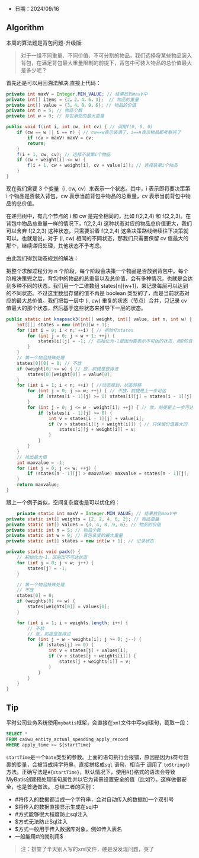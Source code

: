 - 日期：2024/09/16

## Algorithm

本周的算法题是背包问题-升级版:

> 对于一组不同重量、不同价值、不可分割的物品，我们选择将某些物品装入背包，在满足背包最大重量限制的前提下，背包中可装入物品的总价值最大是多少呢？

首先还是可以用回溯法解决,直接上代码：

```java
private int maxV = Integer.MIN_VALUE; // 结果放到maxV中
private int[] items = {2，2，4，6，3};  // 物品的重量
private int[] value = {3，4，8，9，6}; // 物品的价值
private int n = 5; // 物品个数
private int w = 9; // 背包承受的最大重量

public void f(int i, int cw, int cv) { // 调用f(0, 0, 0)
    if (cw == w || i == n) { // cw==w表示装满了，i==n表示物品都考察完了
        if (cv > maxV) maxV = cv;
        return;
    }
    f(i + 1, cw, cv); // 选择不装第i个物品
    if (cw + weight[i] <= w) {
        f(i + 1, cw + weight[i], cv + value[i]); // 选择装第i个物品
    }
}
```

现在我们需要 3 个变量（i, cw, cv）来表示一个状态。其中，i 表示即将要决策第 i 个物品是否装入背包，cw 表示当前背包中物品的总重量，cv
表示当前背包中物品的总价值。

在递归树中，有几个节点的 i 和 cw 是完全相同的，比如 f(2,2,4) 和 f(2,2,3)。在背包中物品总重量一样的情况下，f(2,2,4)
这种状态对应的物品总价值更大，我们可以舍弃 f(2,2,3) 这种状态，只需要沿着 f(2,2,4)
这条决策路线继续往下决策就可以。也就是说，对于 (i, cw) 相同的不同状态，那我们只需要保留 cv 值最大的那个，继续递归处理，其他状态不予考虑。

由此我们得到动态规划的解法：

把整个求解过程分为 n 个阶段，每个阶段会决策一个物品是否放到背包中。每个阶段决策完之后，背包中的物品的总重量以及总价值，会有多种情况，也就是会达到多种不同的状态。我们用一个二维数组
states[n][w+1]，来记录每层可以达到的不同状态。不过这里数组存储的值不再是 boolean
类型的了，而是当前状态对应的最大总价值。我们把每一层中 (i, cw) 重复的状态（节点）合并，只记录 cv 值最大的那个状态，然后基于这些状态来推导下一层的状态。

```java
public static int knapsack3(int[] weight, int[] value, int n, int w) {
    int[][] states = new int[n][w + 1];
    for (int i = 0; i < n; ++i) { // 初始化states
        for (int j = 0; j < w + 1; ++j) {
            states[i][j] = -1; // 初始化为-1是因为要表示不可达的状态，而0的含义代表当前价值为0，是可达的状态
        }
    }
    // 第一个物品特殊处理
    states[0][0] = 0; // 不放
    if (weight[0] <= w) { // 放，前提是放得进
        states[0][weight[0]] = value[0];
    }
    for (int i = 1; i < n; ++i) { //动态规划，状态转移
        for (int j = 0; j <= w; ++j) { // 不放，前提是上一步可达
            if (states[i - 1][j] >= 0) states[i][j] = states[i - 1][j];
        }
        for (int j = 0; j <= w - weight[i]; ++j) { // 放，前提是上一步可达并且放得进
            if (states[i - 1][j] >= 0) {
                int v = states[i - 1][j] + value[i];
                if (v > states[i][j + weight[i]]) { // 只保留价值最大的
                    states[i][j + weight[i]] = v;
                }
            }
        }
    }
    // 找出最大值
    int maxvalue = -1;
    for (int j = 0; j <= w; ++j) {
        if (states[n - 1][j] > maxvalue) maxvalue = states[n - 1][j];
    }
    return maxvalue;
}
```

跟上一个例子类似，空间复杂度也是可以优化的：

```java
    private static int maxV = Integer.MIN_VALUE; // 结果放到maxV中
private static int[] weights = {2, 2, 4, 6, 2}; // 物品重量
private static int[] values = {3, 4, 8, 9, 6}; // 物品的价值
private static int n = 5; // 物品个数
private static int w = 9; // 背包承受的最大重量
private static int[] states = new int[w + 1]; // 记录状态

private static void pack() {
    // 初始化为-1，区别出不可达状态
    for (int j = 0; j < w; j++) {
        states[j] = -1;
    }

    // 第一个物品特殊处理
    // 不放
    states[0] = 0;
    if (weights[0] <= w) {
        states[weights[0]] = values[0];
    }

    for (int i = 1; i < weights.length; i++) {
        // 不放
        // 放，前提是放得进
        for (int j = w - weights[i]; j >= 0; j--) {
            if (states[j] >= 0) {
                int v = states[j] + values[i];
                if (v > states[j + weights[i]]) {
                    states[j + weights[i]] = v;
                }
            }
        }
    }
}
```

## Tip

平时公司业务系统使用`mybatis`框架，会直接在`xml`文件中写sql语句，截取一段：

```sql
SELECT *
FROM caiwu_entity_actual_spending_apply_record
WHERE apply_time >= ${startTime}

```

`startTime`是一个`Date`类型的参数。上面的语句执行会报错，原因是因为`$`符号包裹的变量，会被当成纯字符串，直接拼接成`sql`
语句，相当于
调用了 `toString()`方法。正确写法是`#{startTime}`，默认情况下，使用#{}格式的语法会导致MyBatis创建预处理语句属性并以它为背景设置安全的值（比如?）。这样做很安全，也是首选做法。
总结二者的区别：

- #将传入的数据都当成一个字符串，会对自动传入的数据加一个双引号
- $将传入的数据直接显示生成在sql中
- #方式能够很大程度防止sql注入
- $方式无法防止Sql注入
- $方式一般用于传入数据库对象，例如传入表名
- 一般能用#的就别用$

> 注：排查了半天别人写的xml文件，硬是没发现问题，哭了


